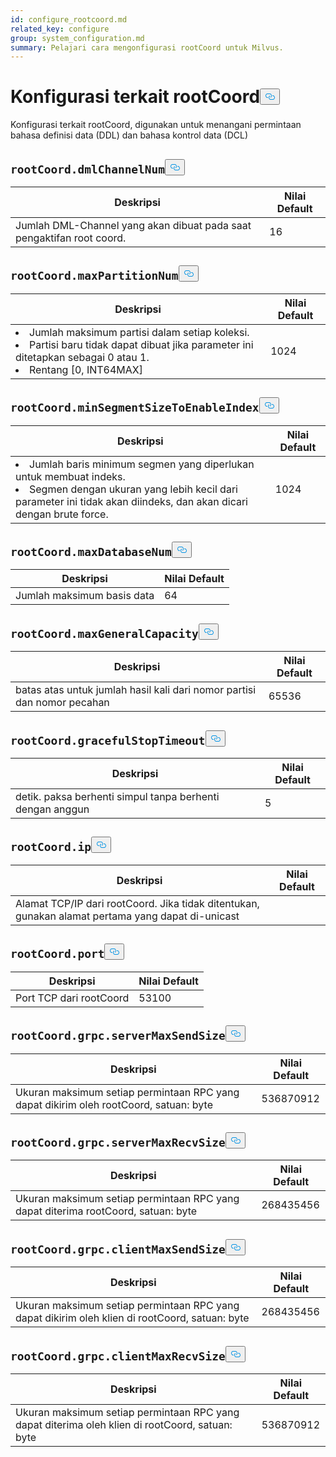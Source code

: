 ```yaml
---
id: configure_rootcoord.md
related_key: configure
group: system_configuration.md
summary: Pelajari cara mengonfigurasi rootCoord untuk Milvus.
---
```

<h1 id="rootCoord-related-Configurations" class="common-anchor-header">Konfigurasi terkait rootCoord<button data-href="#rootCoord-related-Configurations" class="anchor-icon" translate="no">
      <svg translate="no"
        aria-hidden="true"
        focusable="false"
        height="20"
        version="1.1"
        viewBox="0 0 16 16"
        width="16"
      >
        <path
          fill="#0092E4"
          fill-rule="evenodd"
          d="M4 9h1v1H4c-1.5 0-3-1.69-3-3.5S2.55 3 4 3h4c1.45 0 3 1.69 3 3.5 0 1.41-.91 2.72-2 3.25V8.59c.58-.45 1-1.27 1-2.09C10 5.22 8.98 4 8 4H4c-.98 0-2 1.22-2 2.5S3 9 4 9zm9-3h-1v1h1c1 0 2 1.22 2 2.5S13.98 12 13 12H9c-.98 0-2-1.22-2-2.5 0-.83.42-1.64 1-2.09V6.25c-1.09.53-2 1.84-2 3.25C6 11.31 7.55 13 9 13h4c1.45 0 3-1.69 3-3.5S14.5 6 13 6z"
        ></path>
      </svg>
    </button></h1><p>Konfigurasi terkait rootCoord, digunakan untuk menangani permintaan bahasa definisi data (DDL) dan bahasa kontrol data (DCL)</p>
<h2 id="rootCoorddmlChannelNum" class="common-anchor-header"><code translate="no">rootCoord.dmlChannelNum</code><button data-href="#rootCoorddmlChannelNum" class="anchor-icon" translate="no">
      <svg translate="no"
        aria-hidden="true"
        focusable="false"
        height="20"
        version="1.1"
        viewBox="0 0 16 16"
        width="16"
      >
        <path
          fill="#0092E4"
          fill-rule="evenodd"
          d="M4 9h1v1H4c-1.5 0-3-1.69-3-3.5S2.55 3 4 3h4c1.45 0 3 1.69 3 3.5 0 1.41-.91 2.72-2 3.25V8.59c.58-.45 1-1.27 1-2.09C10 5.22 8.98 4 8 4H4c-.98 0-2 1.22-2 2.5S3 9 4 9zm9-3h-1v1h1c1 0 2 1.22 2 2.5S13.98 12 13 12H9c-.98 0-2-1.22-2-2.5 0-.83.42-1.64 1-2.09V6.25c-1.09.53-2 1.84-2 3.25C6 11.31 7.55 13 9 13h4c1.45 0 3-1.69 3-3.5S14.5 6 13 6z"
        ></path>
      </svg>
    </button></h2><table id="rootCoord.dmlChannelNum">
  <thead>
    <tr>
      <th class="width80">Deskripsi</th>
      <th class="width20">Nilai Default</th> 
    </tr>
  </thead>
  <tbody>
    <tr>
      <td>        Jumlah DML-Channel yang akan dibuat pada saat pengaktifan root coord.      </td>
      <td>16</td>
    </tr>
  </tbody>
</table>
<h2 id="rootCoordmaxPartitionNum" class="common-anchor-header"><code translate="no">rootCoord.maxPartitionNum</code><button data-href="#rootCoordmaxPartitionNum" class="anchor-icon" translate="no">
      <svg translate="no"
        aria-hidden="true"
        focusable="false"
        height="20"
        version="1.1"
        viewBox="0 0 16 16"
        width="16"
      >
        <path
          fill="#0092E4"
          fill-rule="evenodd"
          d="M4 9h1v1H4c-1.5 0-3-1.69-3-3.5S2.55 3 4 3h4c1.45 0 3 1.69 3 3.5 0 1.41-.91 2.72-2 3.25V8.59c.58-.45 1-1.27 1-2.09C10 5.22 8.98 4 8 4H4c-.98 0-2 1.22-2 2.5S3 9 4 9zm9-3h-1v1h1c1 0 2 1.22 2 2.5S13.98 12 13 12H9c-.98 0-2-1.22-2-2.5 0-.83.42-1.64 1-2.09V6.25c-1.09.53-2 1.84-2 3.25C6 11.31 7.55 13 9 13h4c1.45 0 3-1.69 3-3.5S14.5 6 13 6z"
        ></path>
      </svg>
    </button></h2><table id="rootCoord.maxPartitionNum">
  <thead>
    <tr>
      <th class="width80">Deskripsi</th>
      <th class="width20">Nilai Default</th> 
    </tr>
  </thead>
  <tbody>
    <tr>
      <td>
        <li>Jumlah maksimum partisi dalam setiap koleksi.</li>      
        <li>Partisi baru tidak dapat dibuat jika parameter ini ditetapkan sebagai 0 atau 1.</li>      
        <li>Rentang [0, INT64MAX]</li>      </td>
      <td>1024</td>
    </tr>
  </tbody>
</table>
<h2 id="rootCoordminSegmentSizeToEnableIndex" class="common-anchor-header"><code translate="no">rootCoord.minSegmentSizeToEnableIndex</code><button data-href="#rootCoordminSegmentSizeToEnableIndex" class="anchor-icon" translate="no">
      <svg translate="no"
        aria-hidden="true"
        focusable="false"
        height="20"
        version="1.1"
        viewBox="0 0 16 16"
        width="16"
      >
        <path
          fill="#0092E4"
          fill-rule="evenodd"
          d="M4 9h1v1H4c-1.5 0-3-1.69-3-3.5S2.55 3 4 3h4c1.45 0 3 1.69 3 3.5 0 1.41-.91 2.72-2 3.25V8.59c.58-.45 1-1.27 1-2.09C10 5.22 8.98 4 8 4H4c-.98 0-2 1.22-2 2.5S3 9 4 9zm9-3h-1v1h1c1 0 2 1.22 2 2.5S13.98 12 13 12H9c-.98 0-2-1.22-2-2.5 0-.83.42-1.64 1-2.09V6.25c-1.09.53-2 1.84-2 3.25C6 11.31 7.55 13 9 13h4c1.45 0 3-1.69 3-3.5S14.5 6 13 6z"
        ></path>
      </svg>
    </button></h2><table id="rootCoord.minSegmentSizeToEnableIndex">
  <thead>
    <tr>
      <th class="width80">Deskripsi</th>
      <th class="width20">Nilai Default</th> 
    </tr>
  </thead>
  <tbody>
    <tr>
      <td>
        <li>Jumlah baris minimum segmen yang diperlukan untuk membuat indeks.</li>      
        <li>Segmen dengan ukuran yang lebih kecil dari parameter ini tidak akan diindeks, dan akan dicari dengan brute force.</li>      </td>
      <td>1024</td>
    </tr>
  </tbody>
</table>
<h2 id="rootCoordmaxDatabaseNum" class="common-anchor-header"><code translate="no">rootCoord.maxDatabaseNum</code><button data-href="#rootCoordmaxDatabaseNum" class="anchor-icon" translate="no">
      <svg translate="no"
        aria-hidden="true"
        focusable="false"
        height="20"
        version="1.1"
        viewBox="0 0 16 16"
        width="16"
      >
        <path
          fill="#0092E4"
          fill-rule="evenodd"
          d="M4 9h1v1H4c-1.5 0-3-1.69-3-3.5S2.55 3 4 3h4c1.45 0 3 1.69 3 3.5 0 1.41-.91 2.72-2 3.25V8.59c.58-.45 1-1.27 1-2.09C10 5.22 8.98 4 8 4H4c-.98 0-2 1.22-2 2.5S3 9 4 9zm9-3h-1v1h1c1 0 2 1.22 2 2.5S13.98 12 13 12H9c-.98 0-2-1.22-2-2.5 0-.83.42-1.64 1-2.09V6.25c-1.09.53-2 1.84-2 3.25C6 11.31 7.55 13 9 13h4c1.45 0 3-1.69 3-3.5S14.5 6 13 6z"
        ></path>
      </svg>
    </button></h2><table id="rootCoord.maxDatabaseNum">
  <thead>
    <tr>
      <th class="width80">Deskripsi</th>
      <th class="width20">Nilai Default</th> 
    </tr>
  </thead>
  <tbody>
    <tr>
      <td>        Jumlah maksimum basis data    </td>
      <td>64</td>
    </tr>
  </tbody>
</table>
<h2 id="rootCoordmaxGeneralCapacity" class="common-anchor-header"><code translate="no">rootCoord.maxGeneralCapacity</code><button data-href="#rootCoordmaxGeneralCapacity" class="anchor-icon" translate="no">
      <svg translate="no"
        aria-hidden="true"
        focusable="false"
        height="20"
        version="1.1"
        viewBox="0 0 16 16"
        width="16"
      >
        <path
          fill="#0092E4"
          fill-rule="evenodd"
          d="M4 9h1v1H4c-1.5 0-3-1.69-3-3.5S2.55 3 4 3h4c1.45 0 3 1.69 3 3.5 0 1.41-.91 2.72-2 3.25V8.59c.58-.45 1-1.27 1-2.09C10 5.22 8.98 4 8 4H4c-.98 0-2 1.22-2 2.5S3 9 4 9zm9-3h-1v1h1c1 0 2 1.22 2 2.5S13.98 12 13 12H9c-.98 0-2-1.22-2-2.5 0-.83.42-1.64 1-2.09V6.25c-1.09.53-2 1.84-2 3.25C6 11.31 7.55 13 9 13h4c1.45 0 3-1.69 3-3.5S14.5 6 13 6z"
        ></path>
      </svg>
    </button></h2><table id="rootCoord.maxGeneralCapacity">
  <thead>
    <tr>
      <th class="width80">Deskripsi</th>
      <th class="width20">Nilai Default</th> 
    </tr>
  </thead>
  <tbody>
    <tr>
      <td>        batas atas untuk jumlah hasil kali dari nomor partisi dan nomor pecahan      </td>
      <td>65536</td>
    </tr>
  </tbody>
</table>
<h2 id="rootCoordgracefulStopTimeout" class="common-anchor-header"><code translate="no">rootCoord.gracefulStopTimeout</code><button data-href="#rootCoordgracefulStopTimeout" class="anchor-icon" translate="no">
      <svg translate="no"
        aria-hidden="true"
        focusable="false"
        height="20"
        version="1.1"
        viewBox="0 0 16 16"
        width="16"
      >
        <path
          fill="#0092E4"
          fill-rule="evenodd"
          d="M4 9h1v1H4c-1.5 0-3-1.69-3-3.5S2.55 3 4 3h4c1.45 0 3 1.69 3 3.5 0 1.41-.91 2.72-2 3.25V8.59c.58-.45 1-1.27 1-2.09C10 5.22 8.98 4 8 4H4c-.98 0-2 1.22-2 2.5S3 9 4 9zm9-3h-1v1h1c1 0 2 1.22 2 2.5S13.98 12 13 12H9c-.98 0-2-1.22-2-2.5 0-.83.42-1.64 1-2.09V6.25c-1.09.53-2 1.84-2 3.25C6 11.31 7.55 13 9 13h4c1.45 0 3-1.69 3-3.5S14.5 6 13 6z"
        ></path>
      </svg>
    </button></h2><table id="rootCoord.gracefulStopTimeout">
  <thead>
    <tr>
      <th class="width80">Deskripsi</th>
      <th class="width20">Nilai Default</th> 
    </tr>
  </thead>
  <tbody>
    <tr>
      <td>        detik. paksa berhenti simpul tanpa berhenti dengan anggun      </td>
      <td>5</td>
    </tr>
  </tbody>
</table>
<h2 id="rootCoordip" class="common-anchor-header"><code translate="no">rootCoord.ip</code><button data-href="#rootCoordip" class="anchor-icon" translate="no">
      <svg translate="no"
        aria-hidden="true"
        focusable="false"
        height="20"
        version="1.1"
        viewBox="0 0 16 16"
        width="16"
      >
        <path
          fill="#0092E4"
          fill-rule="evenodd"
          d="M4 9h1v1H4c-1.5 0-3-1.69-3-3.5S2.55 3 4 3h4c1.45 0 3 1.69 3 3.5 0 1.41-.91 2.72-2 3.25V8.59c.58-.45 1-1.27 1-2.09C10 5.22 8.98 4 8 4H4c-.98 0-2 1.22-2 2.5S3 9 4 9zm9-3h-1v1h1c1 0 2 1.22 2 2.5S13.98 12 13 12H9c-.98 0-2-1.22-2-2.5 0-.83.42-1.64 1-2.09V6.25c-1.09.53-2 1.84-2 3.25C6 11.31 7.55 13 9 13h4c1.45 0 3-1.69 3-3.5S14.5 6 13 6z"
        ></path>
      </svg>
    </button></h2><table id="rootCoord.ip">
  <thead>
    <tr>
      <th class="width80">Deskripsi</th>
      <th class="width20">Nilai Default</th> 
    </tr>
  </thead>
  <tbody>
    <tr>
      <td>        Alamat TCP/IP dari rootCoord. Jika tidak ditentukan, gunakan alamat pertama yang dapat di-unicast      </td>
      <td></td>
    </tr>
  </tbody>
</table>
<h2 id="rootCoordport" class="common-anchor-header"><code translate="no">rootCoord.port</code><button data-href="#rootCoordport" class="anchor-icon" translate="no">
      <svg translate="no"
        aria-hidden="true"
        focusable="false"
        height="20"
        version="1.1"
        viewBox="0 0 16 16"
        width="16"
      >
        <path
          fill="#0092E4"
          fill-rule="evenodd"
          d="M4 9h1v1H4c-1.5 0-3-1.69-3-3.5S2.55 3 4 3h4c1.45 0 3 1.69 3 3.5 0 1.41-.91 2.72-2 3.25V8.59c.58-.45 1-1.27 1-2.09C10 5.22 8.98 4 8 4H4c-.98 0-2 1.22-2 2.5S3 9 4 9zm9-3h-1v1h1c1 0 2 1.22 2 2.5S13.98 12 13 12H9c-.98 0-2-1.22-2-2.5 0-.83.42-1.64 1-2.09V6.25c-1.09.53-2 1.84-2 3.25C6 11.31 7.55 13 9 13h4c1.45 0 3-1.69 3-3.5S14.5 6 13 6z"
        ></path>
      </svg>
    </button></h2><table id="rootCoord.port">
  <thead>
    <tr>
      <th class="width80">Deskripsi</th>
      <th class="width20">Nilai Default</th> 
    </tr>
  </thead>
  <tbody>
    <tr>
      <td>        Port TCP dari rootCoord      </td>
      <td>53100</td>
    </tr>
  </tbody>
</table>
<h2 id="rootCoordgrpcserverMaxSendSize" class="common-anchor-header"><code translate="no">rootCoord.grpc.serverMaxSendSize</code><button data-href="#rootCoordgrpcserverMaxSendSize" class="anchor-icon" translate="no">
      <svg translate="no"
        aria-hidden="true"
        focusable="false"
        height="20"
        version="1.1"
        viewBox="0 0 16 16"
        width="16"
      >
        <path
          fill="#0092E4"
          fill-rule="evenodd"
          d="M4 9h1v1H4c-1.5 0-3-1.69-3-3.5S2.55 3 4 3h4c1.45 0 3 1.69 3 3.5 0 1.41-.91 2.72-2 3.25V8.59c.58-.45 1-1.27 1-2.09C10 5.22 8.98 4 8 4H4c-.98 0-2 1.22-2 2.5S3 9 4 9zm9-3h-1v1h1c1 0 2 1.22 2 2.5S13.98 12 13 12H9c-.98 0-2-1.22-2-2.5 0-.83.42-1.64 1-2.09V6.25c-1.09.53-2 1.84-2 3.25C6 11.31 7.55 13 9 13h4c1.45 0 3-1.69 3-3.5S14.5 6 13 6z"
        ></path>
      </svg>
    </button></h2><table id="rootCoord.grpc.serverMaxSendSize">
  <thead>
    <tr>
      <th class="width80">Deskripsi</th>
      <th class="width20">Nilai Default</th> 
    </tr>
  </thead>
  <tbody>
    <tr>
      <td>        Ukuran maksimum setiap permintaan RPC yang dapat dikirim oleh rootCoord, satuan: byte    </td>
      <td>536870912</td>
    </tr>
  </tbody>
</table>
<h2 id="rootCoordgrpcserverMaxRecvSize" class="common-anchor-header"><code translate="no">rootCoord.grpc.serverMaxRecvSize</code><button data-href="#rootCoordgrpcserverMaxRecvSize" class="anchor-icon" translate="no">
      <svg translate="no"
        aria-hidden="true"
        focusable="false"
        height="20"
        version="1.1"
        viewBox="0 0 16 16"
        width="16"
      >
        <path
          fill="#0092E4"
          fill-rule="evenodd"
          d="M4 9h1v1H4c-1.5 0-3-1.69-3-3.5S2.55 3 4 3h4c1.45 0 3 1.69 3 3.5 0 1.41-.91 2.72-2 3.25V8.59c.58-.45 1-1.27 1-2.09C10 5.22 8.98 4 8 4H4c-.98 0-2 1.22-2 2.5S3 9 4 9zm9-3h-1v1h1c1 0 2 1.22 2 2.5S13.98 12 13 12H9c-.98 0-2-1.22-2-2.5 0-.83.42-1.64 1-2.09V6.25c-1.09.53-2 1.84-2 3.25C6 11.31 7.55 13 9 13h4c1.45 0 3-1.69 3-3.5S14.5 6 13 6z"
        ></path>
      </svg>
    </button></h2><table id="rootCoord.grpc.serverMaxRecvSize">
  <thead>
    <tr>
      <th class="width80">Deskripsi</th>
      <th class="width20">Nilai Default</th> 
    </tr>
  </thead>
  <tbody>
    <tr>
      <td>        Ukuran maksimum setiap permintaan RPC yang dapat diterima rootCoord, satuan: byte    </td>
      <td>268435456</td>
    </tr>
  </tbody>
</table>
<h2 id="rootCoordgrpcclientMaxSendSize" class="common-anchor-header"><code translate="no">rootCoord.grpc.clientMaxSendSize</code><button data-href="#rootCoordgrpcclientMaxSendSize" class="anchor-icon" translate="no">
      <svg translate="no"
        aria-hidden="true"
        focusable="false"
        height="20"
        version="1.1"
        viewBox="0 0 16 16"
        width="16"
      >
        <path
          fill="#0092E4"
          fill-rule="evenodd"
          d="M4 9h1v1H4c-1.5 0-3-1.69-3-3.5S2.55 3 4 3h4c1.45 0 3 1.69 3 3.5 0 1.41-.91 2.72-2 3.25V8.59c.58-.45 1-1.27 1-2.09C10 5.22 8.98 4 8 4H4c-.98 0-2 1.22-2 2.5S3 9 4 9zm9-3h-1v1h1c1 0 2 1.22 2 2.5S13.98 12 13 12H9c-.98 0-2-1.22-2-2.5 0-.83.42-1.64 1-2.09V6.25c-1.09.53-2 1.84-2 3.25C6 11.31 7.55 13 9 13h4c1.45 0 3-1.69 3-3.5S14.5 6 13 6z"
        ></path>
      </svg>
    </button></h2><table id="rootCoord.grpc.clientMaxSendSize">
  <thead>
    <tr>
      <th class="width80">Deskripsi</th>
      <th class="width20">Nilai Default</th> 
    </tr>
  </thead>
  <tbody>
    <tr>
      <td>        Ukuran maksimum setiap permintaan RPC yang dapat dikirim oleh klien di rootCoord, satuan: byte    </td>
      <td>268435456</td>
    </tr>
  </tbody>
</table>
<h2 id="rootCoordgrpcclientMaxRecvSize" class="common-anchor-header"><code translate="no">rootCoord.grpc.clientMaxRecvSize</code><button data-href="#rootCoordgrpcclientMaxRecvSize" class="anchor-icon" translate="no">
      <svg translate="no"
        aria-hidden="true"
        focusable="false"
        height="20"
        version="1.1"
        viewBox="0 0 16 16"
        width="16"
      >
        <path
          fill="#0092E4"
          fill-rule="evenodd"
          d="M4 9h1v1H4c-1.5 0-3-1.69-3-3.5S2.55 3 4 3h4c1.45 0 3 1.69 3 3.5 0 1.41-.91 2.72-2 3.25V8.59c.58-.45 1-1.27 1-2.09C10 5.22 8.98 4 8 4H4c-.98 0-2 1.22-2 2.5S3 9 4 9zm9-3h-1v1h1c1 0 2 1.22 2 2.5S13.98 12 13 12H9c-.98 0-2-1.22-2-2.5 0-.83.42-1.64 1-2.09V6.25c-1.09.53-2 1.84-2 3.25C6 11.31 7.55 13 9 13h4c1.45 0 3-1.69 3-3.5S14.5 6 13 6z"
        ></path>
      </svg>
    </button></h2><table id="rootCoord.grpc.clientMaxRecvSize">
  <thead>
    <tr>
      <th class="width80">Deskripsi</th>
      <th class="width20">Nilai Default</th> 
    </tr>
  </thead>
  <tbody>
    <tr>
      <td>        Ukuran maksimum setiap permintaan RPC yang dapat diterima oleh klien di rootCoord, satuan: byte    </td>
      <td>536870912</td>
    </tr>
  </tbody>
</table>
